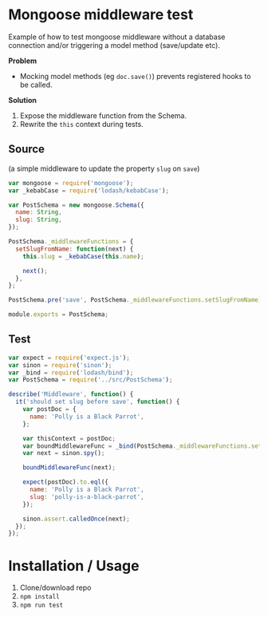 # Mongoose middleware test
Example of how to test mongoose middleware without a database connection and/or triggering a model method (save/update etc).

**Problem**
* Mocking model methods (eg `doc.save()`) prevents registered hooks to be called.

**Solution**
1. Expose the middleware function from the Schema.
2. Rewrite the `this` context during tests.

## Source
(a simple middleware to update the property `slug` on `save`)

```javascript
var mongoose = require('mongoose');
var _kebabCase = require('lodash/kebabCase');

var PostSchema = new mongoose.Schema({
  name: String,
  slug: String,
});

PostSchema._middlewareFunctions = {
  setSlugFromName: function(next) {
    this.slug = _kebabCase(this.name);

    next();
  },
};

PostSchema.pre('save', PostSchema._middlewareFunctions.setSlugFromName);

module.exports = PostSchema;
```

## Test
```javascript
var expect = require('expect.js');
var sinon = require('sinon');
var _bind = require('lodash/bind');
var PostSchema = require('../src/PostSchema');

describe('Middleware', function() {
  it('should set slug before save', function() {
    var postDoc = {
      name: 'Polly is a Black Parrot',
    };

    var thisContext = postDoc;
    var boundMiddlewareFunc = _bind(PostSchema._middlewareFunctions.setSlugFromName, thisContext);
    var next = sinon.spy();

    boundMiddlewareFunc(next);

    expect(postDoc).to.eql({
      name: 'Polly is a Black Parrot',
      slug: 'polly-is-a-black-parrot',
    });

    sinon.assert.calledOnce(next);
  });
});
```

# Installation / Usage
1. Clone/download repo
2. `npm install`
3. `npm run test`
